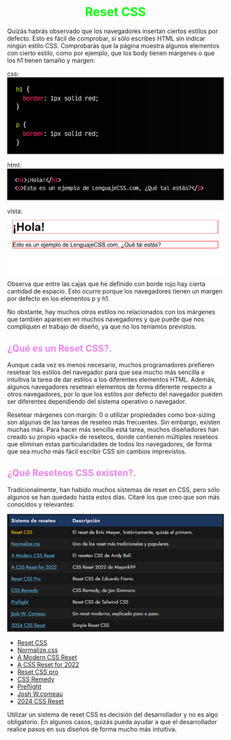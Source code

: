 # <span style="color:lime"><center>Reset CSS</center></span>

Quizás habrás observado que los navegadores insertan ciertos estilos por defecto. Esto es fácil de comprobar, si sólo escribes HTML sin indicar ningún estilo CSS. Comprobarás que la página muestra algunos elementos con cierto estilo, como por ejemplo, que los body tienen márgenes o que los h1 tienen tamaño y margen:

css:
![alt text](./imagenes-reset-css/image.png)

html:
![alt text](./imagenes-reset-css/image-1.png)

vista:
![alt text](./imagenes-reset-css/image-2.png)

Observa que entre las cajas que he definido con borde rojo hay cierta cantidad de espacio. Esto ocurre porque los navegadores tienen un margen por defecto en los elementos p y h1.

No obstante, hay muchos otros estilos no relacionados con los márgenes que también aparecen en muchos navegadores y que puede que nos compliquen el trabajo de diseño, ya que no los teníamos previstos.

## <span style="color:violet">¿Qué es un Reset CSS?.</span>
Aunque cada vez es menos necesario, muchos programadores prefieren resetear los estilos del navegador para que sea mucho más sencilla e intuitiva la tarea de dar estilos a los diferentes elementos HTML. Además, algunos navegadores resetean elementos de forma diferente respecto a otros navegadores, por lo que los estilos por defecto del navegador pueden ser diferentes dependiendo del sistema operativo o navegador.

Resetear márgenes con margin: 0 o utilizar propiedades como box-sizing son algunas de las tareas de reseteo más frecuentes. Sin embargo, existen muchas más. Para hacer más sencilla esta tarea, muchos diseñadores han creado su propio «pack» de reseteos, donde contienen múltiples reseteos que eliminan estas particularidades de todos los navegadores, de forma que sea mucho más fácil escribir CSS sin cambios imprevistos.

## <span style="color:violet">¿Qué Reseteos CSS existen?.</span>
Tradicionalmente, han habido muchos sistemas de reset en CSS, pero sólo algunos se han quedado hasta estos días. Citaré los que creo que son más conocidos y relevantes:

![alt text](./imagenes-reset-css/image-3.png)

- [Reset CSS](https://meyerweb.com/eric/tools/css/reset/)
- [Normalize.css](https://necolas.github.io/normalize.css/)
- [A Modern CSS Reset](https://andy-bell.co.uk/a-modern-css-reset/)
- [A CSS Reset for 2022](https://github.com/mayank99/reset.css)
- [Reset CSS pro](https://github.com/eduardofierropro/Reset-CSS)
- [CSS Remedy](https://github.com/jensimmons/cssremedy)
- [Preflight](https://tailwindcss.com/docs/preflight)
- [Josh W.comeau](https://www.joshwcomeau.com/css/custom-css-reset/)
- [2024 CSS Reset](https://twitter.com/souporserious/status/1746311121949356469)

Utilizar un sistema de reset CSS es decisión del desarrollador y no es algo obligatorio. En algunos casos, quizás pueda ayudar a que el desarrollador realice pasos en sus diseños de forma mucho más intuitiva.
